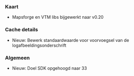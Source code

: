 ### Kaart
- Mapsforge en VTM libs bijgewerkt naar v0.20

### Cache details
- Nieuw: Bewerk standaardwaarde voor voorvoegsel van de logafbeeldingsonderschrift

### Algemeen
- Nieuw: Doel SDK opgehoogd naar 33
